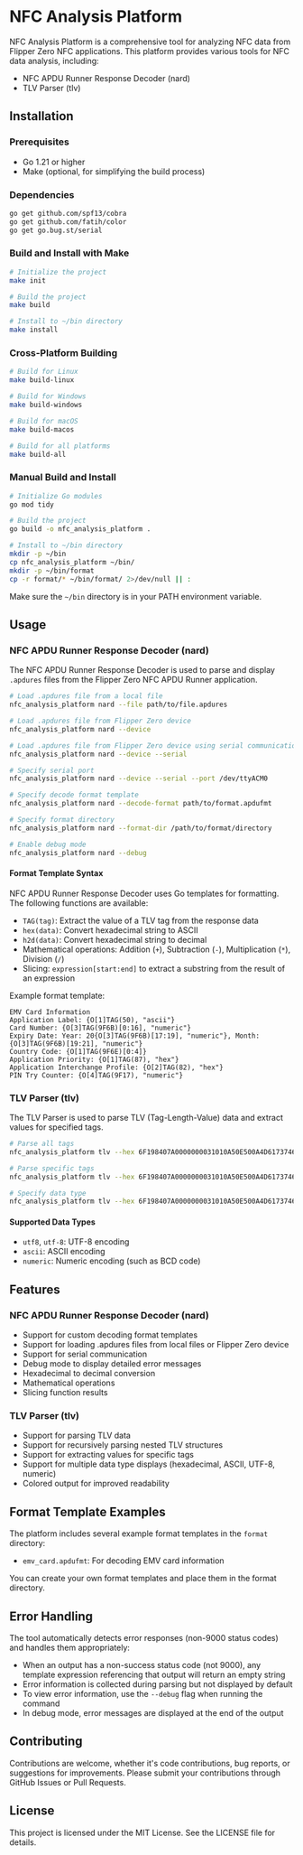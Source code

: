 # NFC Analysis Platform

NFC Analysis Platform is a comprehensive tool for analyzing NFC data from Flipper Zero NFC applications. This platform provides various tools for NFC data analysis, including:

- NFC APDU Runner Response Decoder (nard)
- TLV Parser (tlv)

## Installation

### Prerequisites

- Go 1.21 or higher
- Make (optional, for simplifying the build process)

### Dependencies

```bash
go get github.com/spf13/cobra
go get github.com/fatih/color
go get go.bug.st/serial
```

### Build and Install with Make

```bash
# Initialize the project
make init

# Build the project
make build

# Install to ~/bin directory
make install
```

### Cross-Platform Building

```bash
# Build for Linux
make build-linux

# Build for Windows
make build-windows

# Build for macOS
make build-macos

# Build for all platforms
make build-all
```

### Manual Build and Install

```bash
# Initialize Go modules
go mod tidy

# Build the project
go build -o nfc_analysis_platform .

# Install to ~/bin directory
mkdir -p ~/bin
cp nfc_analysis_platform ~/bin/
mkdir -p ~/bin/format
cp -r format/* ~/bin/format/ 2>/dev/null || :
```

Make sure the `~/bin` directory is in your PATH environment variable.

## Usage

### NFC APDU Runner Response Decoder (nard)

The NFC APDU Runner Response Decoder is used to parse and display `.apdures` files from the Flipper Zero NFC APDU Runner application.

```bash
# Load .apdures file from a local file
nfc_analysis_platform nard --file path/to/file.apdures

# Load .apdures file from Flipper Zero device
nfc_analysis_platform nard --device

# Load .apdures file from Flipper Zero device using serial communication
nfc_analysis_platform nard --device --serial

# Specify serial port
nfc_analysis_platform nard --device --serial --port /dev/ttyACM0

# Specify decode format template
nfc_analysis_platform nard --decode-format path/to/format.apdufmt

# Specify format directory
nfc_analysis_platform nard --format-dir /path/to/format/directory

# Enable debug mode
nfc_analysis_platform nard --debug
```

#### Format Template Syntax

NFC APDU Runner Response Decoder uses Go templates for formatting. The following functions are available:

- `TAG(tag)`: Extract the value of a TLV tag from the response data
- `hex(data)`: Convert hexadecimal string to ASCII
- `h2d(data)`: Convert hexadecimal string to decimal
- Mathematical operations: Addition (`+`), Subtraction (`-`), Multiplication (`*`), Division (`/`)
- Slicing: `expression[start:end]` to extract a substring from the result of an expression

Example format template:
```
EMV Card Information
Application Label: {O[1]TAG(50), "ascii"}
Card Number: {O[3]TAG(9F6B)[0:16], "numeric"}
Expiry Date: Year: 20{O[3]TAG(9F6B)[17:19], "numeric"}, Month: {O[3]TAG(9F6B)[19:21], "numeric"}
Country Code: {O[1]TAG(9F6E)[0:4]}
Application Priority: {O[1]TAG(87), "hex"}
Application Interchange Profile: {O[2]TAG(82), "hex"}
PIN Try Counter: {O[4]TAG(9F17), "numeric"}
```

### TLV Parser (tlv)

The TLV Parser is used to parse TLV (Tag-Length-Value) data and extract values for specified tags.

```bash
# Parse all tags
nfc_analysis_platform tlv --hex 6F198407A0000000031010A50E500A4D617374657243617264

# Parse specific tags
nfc_analysis_platform tlv --hex 6F198407A0000000031010A50E500A4D617374657243617264 --tag 84,50

# Specify data type
nfc_analysis_platform tlv --hex 6F198407A0000000031010A50E500A4D617374657243617264 --tag 50 --type ascii
```

#### Supported Data Types

- `utf8`, `utf-8`: UTF-8 encoding
- `ascii`: ASCII encoding
- `numeric`: Numeric encoding (such as BCD code)

## Features

### NFC APDU Runner Response Decoder (nard)

- Support for custom decoding format templates
- Support for loading .apdures files from local files or Flipper Zero device
- Support for serial communication
- Debug mode to display detailed error messages
- Hexadecimal to decimal conversion
- Mathematical operations
- Slicing function results

### TLV Parser (tlv)

- Support for parsing TLV data
- Support for recursively parsing nested TLV structures
- Support for extracting values for specific tags
- Support for multiple data type displays (hexadecimal, ASCII, UTF-8, numeric)
- Colored output for improved readability

## Format Template Examples

The platform includes several example format templates in the `format` directory:

- `emv_card.apdufmt`: For decoding EMV card information

You can create your own format templates and place them in the format directory.

## Error Handling

The tool automatically detects error responses (non-9000 status codes) and handles them appropriately:

- When an output has a non-success status code (not 9000), any template expression referencing that output will return an empty string
- Error information is collected during parsing but not displayed by default
- To view error information, use the `--debug` flag when running the command
- In debug mode, error messages are displayed at the end of the output

## Contributing

Contributions are welcome, whether it's code contributions, bug reports, or suggestions for improvements. Please submit your contributions through GitHub Issues or Pull Requests.

## License

This project is licensed under the MIT License. See the LICENSE file for details. 